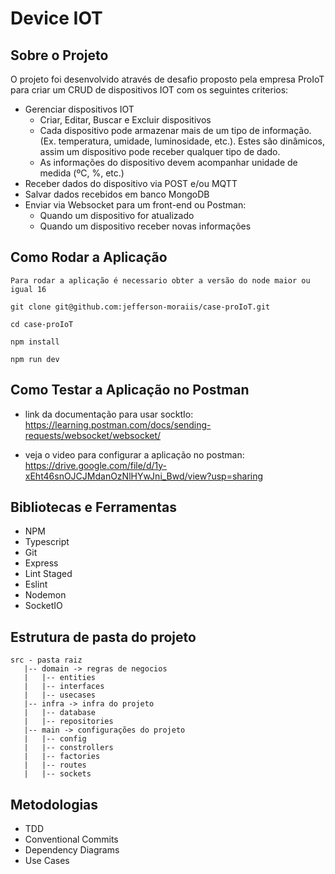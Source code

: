 # **Device IOT**

## **Sobre o Projeto**

O projeto foi desenvolvido através de desafio proposto pela empresa ProIoT para criar um CRUD de dispositivos IOT com os seguintes criterios:

- Gerenciar dispositivos IOT
    - Criar, Editar, Buscar e Excluir dispositivos
    - Cada dispositivo pode armazenar mais de um tipo de informação. (Ex. temperatura, umidade, luminosidade, etc.). Estes são dinâmicos, assim um dispositivo pode receber qualquer tipo de dado.
    - As informações do dispositivo devem acompanhar unidade de medida (ºC, %, etc.)
- Receber dados do dispositivo via POST e/ou MQTT
- Salvar dados recebidos em banco MongoDB
- Enviar via Websocket para um front-end ou Postman:
  - Quando um dispositivo for atualizado
  - Quando um dispositivo receber novas informações

## **Como Rodar a Aplicação**

`Para rodar a aplicação é necessario obter a versão do node maior ou igual 16`

```
git clone git@github.com:jefferson-moraiis/case-proIoT.git

cd case-proIoT

npm install

npm run dev
```

## **Como Testar a Aplicação no Postman**

- link da documentação para usar socktIo: https://learning.postman.com/docs/sending-requests/websocket/websocket/

- veja o video para configurar a aplicação no postman: https://drive.google.com/file/d/1y-xEht46snOJCJMdanOzNlHYwJni_Bwd/view?usp=sharing


## **Bibliotecas e Ferramentas**

- NPM
- Typescript
- Git
- Express
- Lint Staged
- Eslint
- Nodemon
- SocketIO

## **Estrutura de pasta do projeto**

```
src - pasta raiz
   |-- domain -> regras de negocios
   |   |-- entities
   |   |-- interfaces
   |   |-- usecases
   |-- infra -> infra do projeto
   |   |-- database
   |   |-- repositories
   |-- main -> configurações do projeto
   |   |-- config
   |   |-- constrollers
   |   |-- factories
   |   |-- routes
   |   |-- sockets
```

## **Metodologias**

- TDD
- Conventional Commits
- Dependency Diagrams
- Use Cases
